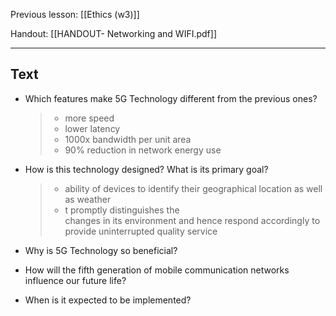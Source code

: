 Previous lesson: [[Ethics (w3)]]


Handout: [[HANDOUT- Networking and WIFI.pdf]]

----

## Text

- Which features make 5G Technology different from the previous ones?  
  > - more speed
  > - lower latency
  > - 1000x bandwidth per unit area
  > - 90% reduction in network energy use

- How is this technology designed? What is its primary goal? 
  > - ability of devices to identify their geographical location as well as weather
  > - t promptly distinguishes the  
changes in its environment and hence respond accordingly to provide uninterrupted quality service

- Why is 5G Technology so beneficial?  
- How will the fifth generation of mobile communication networks influence our future life?  
- When is it expected to be implemented?

